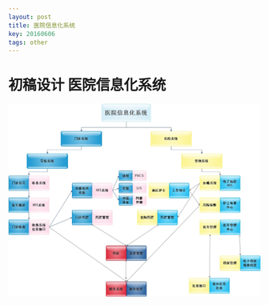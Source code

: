 ```yaml
---
layout: post
title: 医院信息化系统
key: 20160606
tags: other
---
```


# 初稿设计 医院信息化系统

![医院](https://raw.githubusercontent.com/xingdingchun/chadwick/master/image/python/医院信息化系统.jpg "医院")